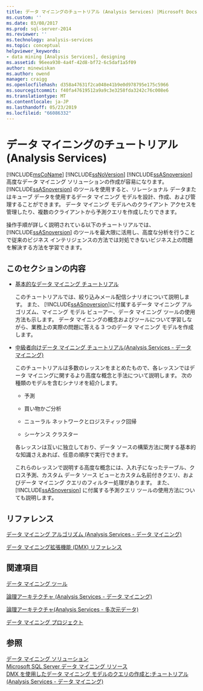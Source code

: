 ```yaml
---
title: データ マイニングのチュートリアル (Analysis Services) |Microsoft Docs
ms.custom: ''
ms.date: 03/08/2017
ms.prod: sql-server-2014
ms.reviewer: ''
ms.technology: analysis-services
ms.topic: conceptual
helpviewer_keywords:
- data mining [Analysis Services], designing
ms.assetid: 96eea930-4a4f-42d8-bf72-6c5daf1a5f09
author: minewiskan
ms.author: owend
manager: craigg
ms.openlocfilehash: d358a47631f2ca048e41b9e0d978795e175c5966
ms.sourcegitcommit: f40fa47619512a9a9c3e3258fda3242c76c008e6
ms.translationtype: MT
ms.contentlocale: ja-JP
ms.lasthandoff: 05/23/2019
ms.locfileid: "66086332"
---
```

# <a name="data-mining-tutorials-analysis-services"></a>データ マイニングのチュートリアル (Analysis Services)
  [!INCLUDE[msCoName](../includes/msconame-md.md)] [!INCLUDE[ssNoVersion](../includes/ssnoversion-md.md)] [!INCLUDE[ssASnoversion](../includes/ssasnoversion-md.md)] 高度なデータ マイニング ソリューションの作成が容易になります。 [!INCLUDE[ssASnoversion](../includes/ssasnoversion-md.md)] のツールを使用すると、リレーショナル データまたはキューブ データを使用するデータ マイニング モデルを設計、作成、および管理することができます。 データ マイニング モデルへのクライアント アクセスを管理したり、複数のクライアントから予測クエリを作成したりできます。  
  
 操作手順が詳しく説明されている以下のチュートリアルでは、[!INCLUDE[ssASnoversion](../includes/ssasnoversion-md.md)] のツールを最大限に活用し、高度な分析を行うことで従来のビジネス インテリジェンスの方法では対処できないビジネス上の問題を解決する方法を学習できます。  
  
## <a name="in-this-section"></a>このセクションの内容  
  
-   [基本的なデータ マイニング チュートリアル](../tutorials/basic-data-mining-tutorial.md)  
  
     このチュートリアルでは、絞り込みメール配信シナリオについて説明します。 また、 [!INCLUDE[ssASnoversion](../includes/ssasnoversion-md.md)]に付属するデータ マイニング アルゴリズム、マイニング モデル ビューアー、データ マイニング ツールの使用方法も示します。 データ マイニングの概念およびツールについて学習しながら、業務上の実際の問題に答える 3 つのデータ マイニング モデルを作成します。  
  
-   [中級者向けデータ マイニング チュートリアル&#40;Analysis Services - データ マイニング&#41;](../tutorials/intermediate-data-mining-tutorial-analysis-services-data-mining.md)  
  
     このチュートリアルは多数のレッスンをまとめたもので、各レッスンではデータ マイニングに関するより高度な概念と手法について説明します。 次の種類のモデルを含むシナリオを紹介します。  
  
    -   予測  
  
    -   買い物かご分析  
  
    -   ニューラル ネットワークとロジスティック回帰  
  
    -   シーケンス クラスター  
  
     各レッスンは互いに独立しており、データ ソースの構築方法に関する基本的な知識さえあれば、任意の順序で実行できます。  
  
     これらのレッスンで説明する高度な概念には、入れ子になったテーブル、クロス予測、カスタム データ ソース ビューとカスタム名前付きクエリ、およびデータ マイニング クエリのフィルター処理があります。 また、[!INCLUDE[ssASnoversion](../includes/ssasnoversion-md.md)] に付属する予測クエリ ツールの使用方法についても説明します。  
  
## <a name="reference"></a>リファレンス  
 [データ マイニング アルゴリズム &#40;Analysis Services - データ マイニング&#41;](data-mining/data-mining-algorithms-analysis-services-data-mining.md)  
  
 [データ マイニング拡張機能 &#40;DMX&#41; リファレンス](/sql/dmx/data-mining-extensions-dmx-reference)  
  
## <a name="related-sections"></a>関連項目  
 [データ マイニング ツール](data-mining/data-mining-tools.md)  
  
 [論理アーキテクチャ (Analysis Services - データ マイニング)](data-mining/logical-architecture-analysis-services-data-mining.md)  
  
 [論理アーキテクチャ&#40;Analysis Services - 多次元データ&#41;](multidimensional-models/olap-logical/understanding-microsoft-olap-logical-architecture.md)  
  
 [データ マイニング プロジェクト](data-mining/data-mining-projects.md)  
  
## <a name="see-also"></a>参照  
 [データ マイニング ソリューション](data-mining/data-mining-solutions.md)   
 [Microsoft SQL Server データ マイニング リソース](https://go.microsoft.com/fwlink/?LinkId=97965)   
 [DMX を使用したデータ マイニング モデルのクエリの作成と:チュートリアル&#40;Analysis Services - データ マイニング&#41;](../../2014/tutorials/create-query-data-mining-models-dmx-tutorials.md)  
  
  
